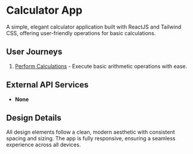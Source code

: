 # Calculator App

A simple, elegant calculator application built with ReactJS and Tailwind CSS, offering user-friendly operations for basic calculations.

## User Journeys

1. [Perform Calculations](docs/journeys/perform-calculations.md) - Execute basic arithmetic operations with ease.

## External API Services

- **None**

## Design Details

All design elements follow a clean, modern aesthetic with consistent spacing and sizing. The app is fully responsive, ensuring a seamless experience across all devices.
